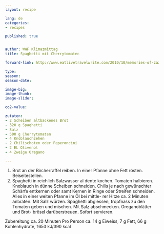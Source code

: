 ```yaml
---
layout: recipe

lang: de
categories:
- recipes

published: true


author: WWF Klimazmittag
title: Spaghetti mit Cherrytomaten

forward-link: http://www.eatlivetravelwrite.com/2010/10/memories-of-zazu-corn-fritters-two-ways/

type: 
season: 
season-date:  

image-big: 
image-thumb: 
image-slider: 

co2-value: 

zutaten:
- 2 Scheiben altbackenes Brot 
- 320 g Spaghetti
- Salz
- 500 g Cherrytomaten
- 4 Knoblauchzehen
- 2 Chilischoten oder Peperoncini 
- 2 EL Olivenöl
- 4 Zweige Oregano

---
```

1. Brot an der Bircherraffel reiben. In einer Pfanne ohne Fett rösten. Beiseitestellen.
2. Spaghetti in reichlich Salzwasser al dente kochen. Tomaten halbieren. Knoblauch in dünne Scheiben schneiden. Chilis je nach gewünschter Schärfe entkernen oder samt Kernen in Ringe oder Streifen schneiden. Alles in einer weiten Pfanne im Öl bei mittle- rer Hitze ca. 2 Minuten anbraten. Mit Salz würzen. Spaghetti abgiessen, tropfnass zu den Tomaten geben und mischen. Mit Salz abschmecken. Oreganoblätter und Brot- brösel darüberstreuen. Sofort servieren.

Zubereitung ca. 20 Minuten
Pro Person ca. 14 g Eiweiss, 7 g Fett, 66 g Kohlenhydrate, 1650 kJ/390 kcal